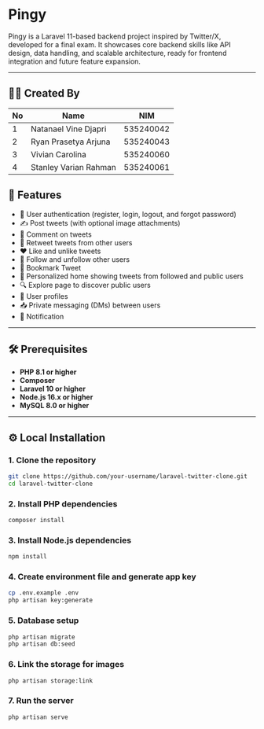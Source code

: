 # Pingy

Pingy is a Laravel 11-based backend project inspired by Twitter/X, developed for a final exam. It showcases core backend skills like API design, data handling, and scalable architecture, ready for frontend integration and future feature expansion.

---

## 👨‍💻 Created By

| No  | Name                  | NIM       |
| --- | --------------------- | --------- |
| 1   | Natanael Vine Djapri  | 535240042 |
| 2   | Ryan Prasetya Arjuna  | 535240043 |
| 3   | Vivian Carolina       | 535240060 |
| 4   | Stanley Varian Rahman | 535240061 |

## 🚀 Features

- 🔐 User authentication (register, login, logout, and forgot password)
- ✍️ Post tweets (with optional image attachments)
- 💬 Comment on tweets
- 🔁 Retweet tweets from other users
- ❤️ Like and unlike tweets
- 👤 Follow and unfollow other users
- 🔖 Bookmark Tweet
- 🧵 Personalized home showing tweets from followed and public users
- 🔍 Explore page to discover public users
- 📸 User profiles
- 📥 Private messaging (DMs) between users
- 🔔 Notification

---

## 🛠️ Prerequisites

- **PHP 8.1 or higher**
- **Composer**
- **Laravel 10 or higher**
- **Node.js 16.x or higher**
- **MySQL 8.0 or higher**

---

## ⚙️ Local Installation

### 1. Clone the repository

```bash
git clone https://github.com/your-username/laravel-twitter-clone.git
cd laravel-twitter-clone
```

### 2. Install PHP dependencies
```bash
composer install
```

### 3. Install Node.js dependencies
```bash
npm install
```

### 4. Create environment file and generate app key
```bash
cp .env.example .env  
php artisan key:generate
```

### 5. Database setup
```bash
php artisan migrate
php artisan db:seed
```

### 6. Link the storage for images
```bash
php artisan storage:link
```

### 7. Run the server
```bash
php artisan serve
```
